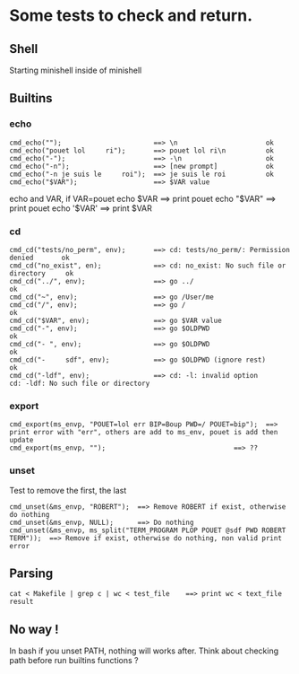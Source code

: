 # Some tests to check and return.

## Shell
Starting minishell inside of minishell

## Builtins
### echo
```
cmd_echo("");						==>	\n						ok
cmd_echo("pouet lol     ri");		==>	pouet lol ri\n			ok
cmd_echo("-");						==>	-\n						ok
cmd_echo("-n");						==>	[new prompt]			ok
cmd_echo("-n je suis le     roi");	==>	je suis le roi			ok
cmd_echo("$VAR");					==>	$VAR value
```
echo and VAR, if VAR=pouet
echo $VAR	==> print pouet
echo "$VAR"	==> print pouet
echo '$VAR'	==> print $VAR

### cd
```
cmd_cd("tests/no_perm", env);		==>	cd: tests/no_perm/: Permission denied		ok
cmd_cd("no_exist", en);				==>	cd: no_exist: No such file or directory		ok
cmd_cd("../", env);					==>	go ../										ok
cmd_cd("~", env);					==>	go /User/me									
cmd_cd("/", env);					==>	go /										ok
cmd_cd("$VAR", env);				==>	go $VAR value
cmd_cd("-", env);					==>	go $OLDPWD									ok
cmd_cd("- ", env);					==>	go $OLDPWD									ok
cmd_cd("-     sdf", env);			==>	go $OLDPWD (ignore rest)					ok
cmd_cd("-ldf", env);				==> cd: -l: invalid option						cd: -ldf: No such file or directory
```


### export
```
cmd_export(ms_envp, "POUET=lol err BIP=Boup PWD=/ POUET=bip");	==> print error with "err", others are add to ms_env, pouet is add then update
cmd_export(ms_envp, "");								==> ??
```

### unset
Test to remove the first, the last
```
cmd_unset(&ms_envp, "ROBERT");	==> Remove ROBERT if exist, otherwise do nothing
cmd_unset(&ms_envp, NULL);		==> Do nothing
cmd_unset(&ms_envp, ms_split("TERM_PROGRAM PLOP POUET @sdf PWD ROBERT TERM"));	==> Remove if exist, otherwise do nothing, non valid print error
```

## Parsing
```
cat < Makefile | grep c | wc < test_file	==>	print wc < text_file result
```

## No way !
In bash if you unset PATH, nothing will works after. Think about checking path before run builtins functions ?